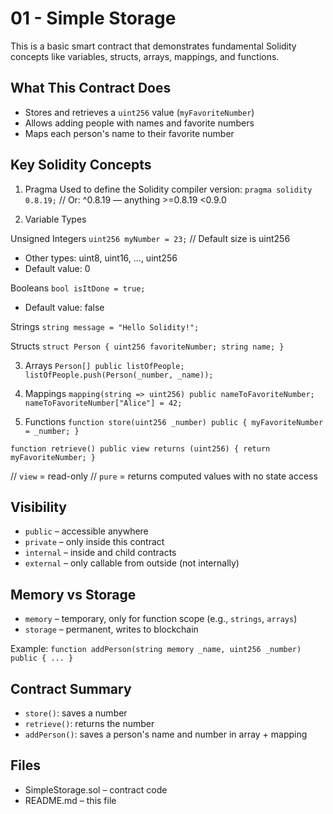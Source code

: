 # 01 - Simple Storage

This is a basic smart contract that demonstrates fundamental Solidity concepts like variables, structs, arrays, mappings, and functions.

## What This Contract Does

- Stores and retrieves a `uint256` value (`myFavoriteNumber`)
- Allows adding people with names and favorite numbers
- Maps each person's name to their favorite number

## Key Solidity Concepts

1. Pragma
Used to define the Solidity compiler version:
`pragma solidity 0.8.19;`
// Or: ^0.8.19 — anything >=0.8.19 <0.9.0

2. Variable Types

Unsigned Integers
`uint256 myNumber = 23;` // Default size is uint256
- Other types: uint8, uint16, ..., uint256
- Default value: 0

Booleans
`bool isItDone = true;`
- Default value: false

Strings
`string message = "Hello Solidity!";`

Structs
`struct Person {
    uint256 favoriteNumber;
    string name;
}`

3. Arrays
`Person[] public listOfPeople;`
`listOfPeople.push(Person(_number, _name));`

4. Mappings
`mapping(string => uint256) public nameToFavoriteNumber;`
`nameToFavoriteNumber["Alice"] = 42;`

5. Functions
`function store(uint256 _number) public {
    myFavoriteNumber = _number;
}`

`function retrieve() public view returns (uint256) {
    return myFavoriteNumber;
}`

// `view` = read-only
// `pure` = returns computed values with no state access

## Visibility

- `public` – accessible anywhere
- `private` – only inside this contract
- `internal` – inside and child contracts
- `external` – only callable from outside (not internally)

## Memory vs Storage

- `memory` – temporary, only for function scope (e.g., `strings`, `arrays`)
- `storage` – permanent, writes to blockchain

Example:
`function addPerson(string memory _name, uint256 _number) public {
    ...
}`

## Contract Summary

- `store()`: saves a number
- `retrieve()`: returns the number
- `addPerson()`: saves a person's name and number in array + mapping

## Files

- SimpleStorage.sol – contract code
- README.md – this file
